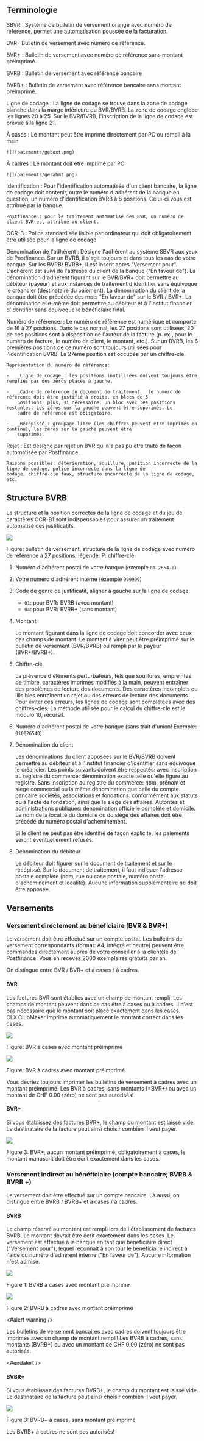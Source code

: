 Terminologie
------------------------

SBVR
:   Système de bulletin de versement orange avec numéro de référence, permet une automatisation poussée de la facturation.

BVR
:   Bulletin de versement avec numéro de référence.

BVR+
:   Bulletin de versement avec numéro de référence sans montant préimprimé.

BVRB
:   Bulletin de versement avec référence bancaire

BVRB+
:   Bulletin de versement avec référence bancaire sans montant préimprimé.

Ligne de codage
:   La ligne de codage se trouve dans la zone de codage blanche dans la marge inférieure du BVR/BVRB. La zone de codage englobe
    les lignes 20 à 25. Sur le BVR/BVRB, l'inscription de la ligne de codage est prévue à la ligne 21.

À cases
:   Le montant peut être imprimé directement par PC ou rempli à la main

    ![](paiements/geboxt.png)

À cadres
:   Le montant doit être imprimé par PC

    ![](paiements/gerahmt.png)

Identification
:   Pour l'identification automatisée d'un client bancaire, la ligne de codage doit contenir, outre le numéro d'adhérent de la
    banque en question, un numéro d'identification BVRB à 6 positions. Celui-ci vous est attribué par la banque.

    Postfinance : pour le traitement automatisé des BVR, un numéro de client BVR est attribué au client.

OCR-B
:   Police standardisée lisible par ordinateur qui doit obligatoirement être utilisée pour la ligne de codage.

Dénomination de l'adhérent
:   Désigne l'adhérent au système SBVR aux yeux de Postfinance. Sur un BVRB, il s'agit toujours et dans tous les cas de votre
    banque. Sur les BVRB/ BVRB+, il est inscrit après "Versement pour". L'adhérent est suivi de l'adresse du client de la banque
    ("En faveur de"). La dénomination d'adhérent figurant sur le BVR/BVR+ doit permettre au débiteur (payeur) et aux instances de
    traitement d'identifier sans équivoque le créancier (destinataire du paiement). La dénomination du client de la banque doit
    être précédée des mots "En faveur de" sur le BVR / BVR+. La dénomination elle-même doit permettre au débiteur et à l'institut
    financier d'identifier sans équivoque le bénéficiaire final.

Numéro de référence:
:   Le numéro de référence est numérique et comporte de 16 à 27 positions. Dans le cas normal, les 27 positions sont utilisées. 20
    de ces positions sont à disposition de l'auteur de la facture (p. ex., pour le numéro de facture, le numéro de client, le
    montant, etc.). Sur un BVRB, les 6 premières positions de ce numéro sont toujours utilisées pour l'identification BVRB. La
    27ème position est occupée par un chiffre-clé.

    Représentation du numéro de référence:

    -   _Ligne de codage_: les positions inutilisées doivent toujours être remplies par des zéros placés à gauche.

    -   _Cadre de référence du document de traitement_: le numéro de référence doit être justifié à droite, en blocs de 5
        positions, plus, si nécessaire, un bloc avec les positions restantes. Les zéros sur la gauche peuvent être supprimés. Le
        cadre de référence est obligatoire.

    -   _Récépissé_: groupage libre (les chiffres peuvent être imprimés en continu), les zéros sur la gauche peuvent être
        supprimés.

Rejet
:   Est désigné par rejet un BVR qui n'a pas pu être traité de façon automatisée par Postfinance.

    Raisons possibles: détérioration, souillure, position incorrecte de la ligne de codage, police incorrecte dans la ligne de
    codage, chiffre-clé faux, structure incorrecte de la ligne de codage, etc.

Structure BVRB
--------------------------

La structure et la position correctes de la ligne de codage et du jeu de caractères OCR-B1 sont indispensables pour assurer un
traitement automatisé des justificatifs.

![](paiements/esr.png)

Figure: bulletin de versement, structure de la ligne de codage avec numéro de référence à 27 positions; légende: P: chiffre-clé

1.  Numéro d'adhérent postal de votre banque (exemple `01-2654-0`)

2.  Votre numéro d'adhérent interne (exemple `999999`)

3.  Code de genre de justificatif, aligner à gauche sur la ligne de codage:

    -   `01`: pour BVR/ BVRB (avec montant)
    -   `04`: pour BVR/ BVRB+ (sans montant)

4.  Montant

    Le montant figurant dans la ligne de codage doit concorder avec ceux des champs de montant. Le montant à virer peut être
    préimprimé sur le bulletin de versement (BVR/BVRB) ou rempli par le payeur (BVR+/BVRB+).

5.  Chiffre-clé

    La présence d'éléments perturbateurs, tels que souillures, empreintes de timbre, caractères imprimés modifiés à la main,
    peuvent entraîner des problèmes de lecture des documents. Des caractères incomplets ou illisibles entraînent un rejet ou des
    erreurs de lecture des documents. Pour éviter ces erreurs, les lignes de codage sont complétées avec des chiffres-clés. La
    méthode utilisée pour le calcul du chiffre-clé est le modulo 10, récursif.

6.  Numéro d'adhérent postal de votre banque (sans trait d'union! Exemple: `010026540`)

7.  Dénomination du client

    Les dénominations du client apposées sur le BVR/BVRB doivent permettre au débiteur et à l'institut financier d'identifier sans
    équivoque le créancier. Les points suivants doivent être respectés: avec inscription au registre du commerce: dénomination
    exacte telle qu'elle figure au registre. Sans inscription au registre du commerce: nom, prénom et siège commercial ou la même
    dénomination que celle du compte bancaire sociétés, associations et fondations: conformément aux statuts ou à l'acte de
    fondation, ainsi que le siège des affaires. Autorités et administrations publiques: dénomination officielle complète et
    domicile. Le nom de la localité du domicile ou du siège des affaires doit être précédé du numéro postal d'acheminement.

    Si le client ne peut pas être identifié de façon explicite, les paiements seront éventuellement refusés.

8.  Dénomination du débiteur

    Le débiteur doit figurer sur le document de traitement et sur le récépissé. Sur le document de traitement, il faut indiquer
    l'adresse postale complète (nom, rue ou case postale, numéro postal d'acheminement et localité). Aucune information
    supplémentaire ne doit être apposée.

Versements
----------------------

### Versement directement au bénéficiaire (BVR & BVR+)

Le versement doit être effectué sur un compte postal. Les bulletins de versement correspondants (format: A4, intégré et neutre)
peuvent être commandés directement auprès de votre conseiller à la clientèle de Postfinance. Vous en recevez 2000 exemplaires
gratuits par an.

On distingue entre BVR / BVR+ et à cases / à cadres.

#### BVR

Les factures BVR sont établies avec un champ de montant rempli. Les champs de montant peuvent dans ce cas être à cases ou à
cadres. Il n'est pas nécessaire que le montant soit placé exactement dans les cases. CLX.ClubMaker imprime automatiquement le
montant correct dans les cases.

![](paiements/esr-mi-509f798bd5.png)

Figure: BVR à cases avec montant préimprimé

![](paiements/esr-mi-d41074c88e.png)

Figure: BVR à cadres avec montant préimprimé

Vous devriez toujours imprimer les bulletins de versement à cadres avec un montant préimprimé. Les BVR à cadres, sans montants
(=BVR+) ou avec un montant de CHF 0.00 (zéro) ne sont pas autorisés!

#### BVR+

Si vous établissez des factures BVR+, le champ du montant est laissé vide. Le destinataire de la facture peut ainsi choisir
combien il veut payer.

![](paiements/esr-oh-e10d7b4bc6.png)

Figure 3: BVR+, aucun montant préimprimé, obligatoirement à cases, le montant manuscrit doit être écrit exactement dans les
cases.

### Versement indirect au bénéficiaire (compte bancaire; BVRB & BVRB +)

Le versement doit être effectué sur un compte bancaire. Là aussi, on distingue entre BVRB / BVRB+ et à cases / à cadres.

#### BVRB

Le champ réservé au montant est rempli lors de l'établissement de factures BVRB. Le montant devrait être écrit exactement dans les cases. Le versement est effectué à la banque en tant que bénéficiaire direct ("Versement pour"), lequel reconnaît à son tour le bénéficiaire indirect à l'aide du numéro d'adhérent interne ("En faveur de"). Aucune information n'est admise.

![](paiements/besr-mit.png)

Figure 1: BVRB à cases avec montant préimprimé

![](paiements/besr-g-02860109c1.png)

Figure 2: BVRB à cadres avec montant préimprimé

<#alert warning />

Les bulletins de versement bancaires avec cadres doivent toujours être imprimés avec un champ de montant rempli! Les BVRB à
cadres, sans montants (BVRB+) ou avec un montant de CHF 0.00 (zéro) ne sont pas autorisés.

<#endalert />

#### BVBR+

Si vous établissez des factures BVRB+, le champ du montant est laissé vide. Le destinataire de la facture peut ainsi choisir
combien il veut payer.

![](paiements/besr-ohne.png)

Figure 3: BVRB+ à cases, sans montant préimprimé

Les BVRB+ à cadres ne sont pas autorisés!
